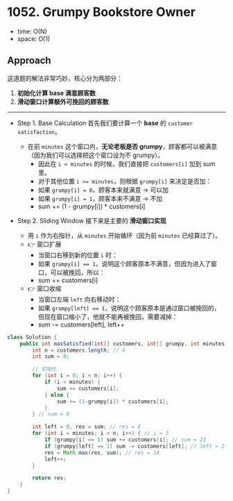 
# 1052. Grumpy Bookstore Owner
- time: O(N)
- space: O(1)

## Approach 

这道题的解法非常巧妙，核心分为两部分：  
1. **初始化计算 base 满意顾客数**  
2. **滑动窗口计算额外可挽回的顾客数**

---

- Step 1. Base Calculation 首先我们要计算一个 **base** 的 `customer satisfaction`。  
    - 在前 `minutes` 这个窗口内，**无论老板是否 grumpy**，顾客都可以被满意（因为我们可以选择把这个窗口设为不 grumpy）。  
        - 因此在 `i < minutes` 的时候，我们直接把 `customers[i]` 加到 sum 里。  
        - 对于其他位置 `i >= minutes`，则根据 `grumpy[i]` 来决定是否加：  
        - 如果 `grumpy[i] = 0`，顾客本来就满意 → 可以加  
        - 如果 `grumpy[i] = 1`，顾客本来不满意 → 不加  
        - sum += (1 - grumpy[i]) * customers[i]

- Step 2. Sliding Window 接下来是主要的 **滑动窗口实现**
    - 用 `i` 作为右指针，从 `minutes` 开始循环（因为前 `minutes` 已经算过了）。
    - 👉 窗口扩展
        - 当窗口右移到新的位置 `i` 时：
        - 如果 `grumpy[i] == 1`，说明这个顾客原本不满意，但因为进入了窗口，可以被挽回，所以：
        - sum += customers[i]
    - 👉 窗口收缩
        - 当窗口左端 `left` 向右移动时：
        - 如果 `grumpy[left] == 1`，说明这个顾客原本是通过窗口被挽回的，但现在窗口缩小了，他就不能再被挽回，需要减掉：
        - sum -= customers[left], left++
```java
class Solution {
    public int maxSatisfied(int[] customers, int[] grumpy, int minutes) {
        int n = customers.length; // 4
        int sum = 0;

        // 初始化
        for (int i = 0; i < n; i++) { 
            if (i < minutes) { 
                sum += customers[i];
            } else {
                sum += (1-grumpy[i]) * customers[i]; 
            }
        } // sum = 8

        int left = 0, res = sum; // res = 8
        for (int i = minutes; i < n; i++) { // i = 3
            if (grumpy[i] == 1) sum += customers[i]; // sum = 23
            if (grumpy[left] == 1) sum -= customers[left]; // left = 2
            res = Math.max(res, sum); // res = 14
            left++; 
        }

        return res;
    }
}
```